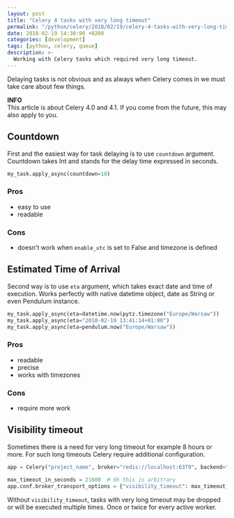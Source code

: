 ```yaml
---
layout: post
title: "Celery 4 tasks with very long timeout"
permalink: "/python/celery/2018/02/19/celery-4-tasks-with-very-long-timeout/"
date: 2018-02-19 14:30:00 +0200
categories: [development]
tags: [python, celery, queue]
description: >-
  Working with Celery tasks which required very long timeout.
---
```


Delaying tasks is not obvious and as always when Celery comes in we must
take care about few things.

<div class="alert alert-info">
    <i class="fas fa-info-circle"></i> <strong>INFO</strong><br>
    This article is about Celery 4.0 and 4.1. If you come from the future,
    this may also apply to you.
</div>

## Countdown

First and the easiest way for task delaying is to use `countdown` argument.
Countdown takes Int and stands for the delay time expressed in seconds.

```python
my_task.apply_async(countdown=10)
```

### Pros

* easy to use
* readable

### Cons

* doesn't work when `enable_utc` is set to False and timezone is defined

## Estimated Time of Arrival

Second way is to use `eta` argument, which takes exact date and time of execution.
Works perfectly with native datetime object, date as String or even Pendulum instance.

```python
my_task.apply_async(eta=datetime.now(pytz.timezone("Europe/Warsaw"))
my_task.apply_async(eta="2018-02-19 13:41:14+01:00")
my_task.apply_async(eta=pendulum.now("Europe/Warsaw"))
```

### Pros

* readable
* precise
* works with timezones

### Cons

* require more work

## Visibility timeout

Sometimes there is a need for very long timeout for example 8 hours or more.
For such long timeouts Celery require additional configuration.

```python
app = Celery("project_name", broker="redis://localhost:6379", backend="redis://localhost:6379")

max_timeout_in_seconds = 21600  # 6h this is arbitrary
app.conf.broker_transport_options = {"visibility_timeout": max_timeout_in_seconds}
```

Without `visibility_timeout`, tasks with very long timeout may be dropped or will be executed multiple times.
Once or twice for every active worker.
